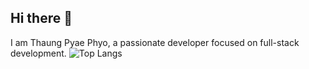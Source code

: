 ## Hi there 👋


I am Thaung Pyae Phyo, a passionate developer focused on full-stack development.
![Top Langs](https://github-readme-stats.vercel.app/api/top-langs/?username=thaungpyaephyo&layout=compact&theme=tokyonight)
